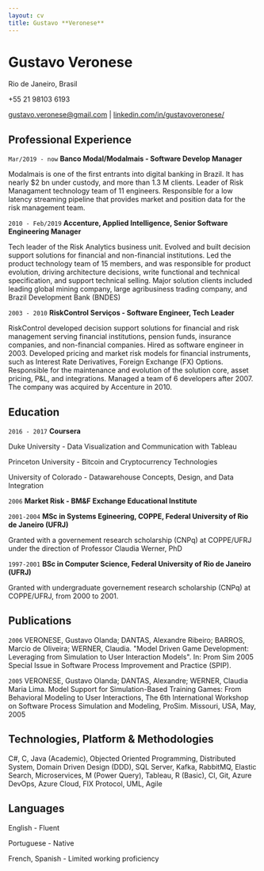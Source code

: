 ```yaml
---
layout: cv
title: Gustavo **Veronese**
---
```

# Gustavo Veronese
Rio de Janeiro, Brasil

+55 21 98103 6193

<div id="webaddress">
<a href="gustavo.veronese@gmail.com">gustavo.veronese@gmail.com</a>
| <a href="https://linkedin.com/in/gustavoveronese">linkedin.com/in/gustavoveronese/</a>

</div>


## Professional Experience
`Mar/2019 - now`
__Banco Modal/Modalmais - Software Develop Manager__

Modalmais is one of the first entrants into digital banking in Brazil. It has nearly $2 bn under custody, and more than 1.3 M clients. Leader of Risk Managament technology team of 11 engineers. Responsible for a low latency streaming pipeline that provides market and position data for the risk management team. 


`2010 - Feb/2019`
__Accenture, Applied Intelligence, Senior Software Engineering Manager__

Tech leader of the Risk Analytics business unit. Evolved and built decision support solutions for financial and non-financial institutions. Led the product technology team of 15 members, and was responsible for  product evolution, driving architecture decisions, write functional and technical specification, and support technical selling. Major solution clients included leading global mining company, large agribusiness trading company, and Brazil Development Bank (BNDES)



`2003 - 2010`
__RiskControl Serviços - Software Engineer, Tech Leader__

RiskControl developed decision support solutions for financial and risk management serving financial institutions, pension funds, insurance companies, and non-financial companies. 
Hired as software engineer in 2003. Developed pricing and market risk models for financial instruments, such as Interest Rate Derivatives, Foreign Exchange (FX) Options. Responsible for the maintenance and evolution of the solution core, asset pricing, P&L, and integrations. Managed a team of 6 developers after 2007. The company was acquired by Accenture in 2010. 

## Education

`2016 - 2017`
__Coursera__

Duke University - Data Visualization and Communication with Tableau

Princeton University - Bitcoin and Cryptocurrency Technologies

University of Colorado - Datawarehouse Concepts, Design, and Data Integration


`2006`
__Market Risk - BM&F Exchange Educational Institute__


`2001-2004`
__MSc in Systems Egineering, COPPE, Federal University of Rio de Janeiro (UFRJ)__

 Granted with a governement research scholarship (CNPq) at COPPE/UFRJ under the direction of Professor Claudia Werner, PhD
 

`1997-2001`
__BSc in Computer Science, Federal University of Rio de Janeiro (UFRJ)__

Granted with undergraduate governement research scholarship (CNPq) at COPPE/UFRJ, from 2000 to 2001.

## Publications

`2006`
VERONESE, Gustavo Olanda; DANTAS, Alexandre Ribeiro; BARROS, Marcio de Oliveira; WERNER, Claudia. "Model Driven Game Development: Leveraging from Simulation to User Interaction Models". In: Prom Sim 2005 Special Issue in Software Process Improvement and Practice (SPIP).

`2005`
VERONESE, Gustavo Olanda; DANTAS, Alexandre; WERNER, Claudia Maria Lima. Model Support for Simulation-Based Training Games: From Behavioral Modeling to User Interactions, The 6th International Workshop on Software Process Simulation and Modeling, ProSim. Missouri, USA, May, 2005


## Technologies, Platform & Methodologies

C#, C, Java (Academic), Objected Oriented Programming,  Distributed System, Domain Driven
Design (DDD), SQL Server, Kafka, RabbitMQ, Elastic Search, Microservices, M (Power Query), Tableau, R (Basic), CI, Git, Azure DevOps, Azure Cloud, FIX Protocol, UML, Agile

## Languages

English - Fluent

Portuguese - Native 

French, Spanish - Limited working proficiency

<!-- ### Footer

Last updated: May 2021 -->

